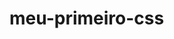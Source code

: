 # meu-primeiro-css<!DOCYPE  html>
<html>
    <head>
         <style>
             body }
                  background -color: lightblue;
         }
         
         h1 { 
            color with;
            text-aling: center; 
           
        }
         
        p {
           font-family: verdana;
           font-size: 20px
        }

     </style>
   </head>
<body>
    
    <h1>meu primeiro exemplo de CSS.</h1>
    <p>Isto é um paragrafo.</p>
</body>
</html>
